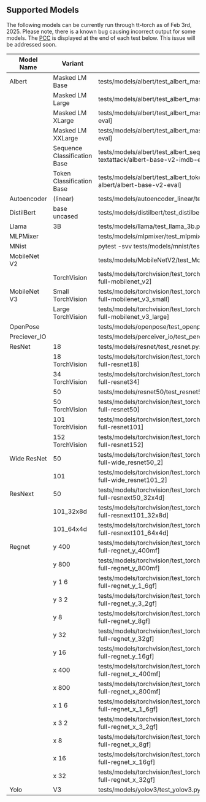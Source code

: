 
## Supported Models
The following models can be currently run through tt-torch as of Feb 3rd, 2025. Please note, there is a known bug causing incorrect output for some models. The [PCC](https://en.wikipedia.org/wiki/Pearson_correlation_coefficient) is displayed at the end of each test below. This issue will be addressed soon.

| Model Name | Variant | Pytest Command |
| ---------- | ------- | -------------- |
| Albert | Masked LM Base | tests/models/albert/test_albert_masked_lm.py::test_albert_masked_lm[single_device-full-albert/albert-base-v2-eval] |
| | Masked LM Large | tests/models/albert/test_albert_masked_lm.py::test_albert_masked_lm[single_device-full-albert/albert-large-v2-eval] |
| | Masked LM XLarge | tests/models/albert/test_albert_masked_lm.py::test_albert_masked_lm[single_device-full-albert/albert-xlarge-v2-eval] |
| | Masked LM XXLarge | tests/models/albert/test_albert_masked_lm.py::test_albert_masked_lm[single_device-full-albert/albert-xxlarge-v2-eval] |
| | Sequence Classification Base | tests/models/albert/test_albert_sequence_classification.py::test_albert_sequence_classification[single_device-full-textattack/albert-base-v2-imdb-eval] |
| | Token Classification Base | tests/models/albert/test_albert_token_classification.py::test_albert_token_classification[single_device-full-albert/albert-base-v2-eval] |
| Autoencoder | (linear) | tests/models/autoencoder_linear/test_autoencoder_linear.py::test_autoencoder_linear[full-eval] |
| DistilBert | base uncased | tests/models/distilbert/test_distilbert.py::test_distilbert[full-distilbert-base-uncased-eval] |
| Llama | 3B | tests/models/llama/test_llama_3b.py::test_llama_3b[full-meta-llama/Llama-3.2-3B-eval] |
| MLPMixer || tests/models/mlpmixer/test_mlpmixer.py::test_mlpmixer[full-eval] |
| MNist || pytest -svv tests/models/mnist/test_mnist.py::test_mnist_train[single_device-full-eval] |
| MobileNet V2 || tests/models/MobileNetV2/test_MobileNetV2.py::test_MobileNetV2[full-eval] |
|| TorchVision | tests/models/torchvision/test_torchvision_image_classification.py::test_torchvision_image_classification[single_device-full-mobilenet_v2] |
| MobileNet V3 | Small TorchVision | tests/models/torchvision/test_torchvision_image_classification.py::test_torchvision_image_classification[single_device-full-mobilenet_v3_small] |
|| Large TorchVision | tests/models/torchvision/test_torchvision_image_classification.py::test_torchvision_image_classification[single_device-full-mobilenet_v3_large] |
| OpenPose || tests/models/openpose/test_openpose_v2.py::test_openpose_v2[full-eval] |
| Preciever_IO || tests/models/perceiver_io/test_perceiver_io.py::test_perceiver_io[full-eval] |
| ResNet | 18 | tests/models/resnet/test_resnet.py::test_resnet[single_device-full-eval] |
|| 18 TorchVision | tests/models/torchvision/test_torchvision_image_classification.py::test_torchvision_image_classification[single_device-full-resnet18] |
|| 34 TorchVision | tests/models/torchvision/test_torchvision_image_classification.py::test_torchvision_image_classification[single_device-full-resnet34] |
||  50 | tests/models/resnet50/test_resnet50.py::test_resnet[single_device-full-eval] |
|| 50 TorchVision | tests/models/torchvision/test_torchvision_image_classification.py::test_torchvision_image_classification[single_device-full-resnet50] |
|| 101 TorchVision | tests/models/torchvision/test_torchvision_image_classification.py::test_torchvision_image_classification[single_device-full-resnet101] |
|| 152 TorchVision | tests/models/torchvision/test_torchvision_image_classification.py::test_torchvision_image_classification[single_device-full-resnet152] |
| Wide ResNet | 50 | tests/models/torchvision/test_torchvision_image_classification.py::test_torchvision_image_classification[single_device-full-wide_resnet50_2] |
|| 101 | tests/models/torchvision/test_torchvision_image_classification.py::test_torchvision_image_classification[single_device-full-wide_resnet101_2] |
| ResNext |  50 | tests/models/torchvision/test_torchvision_image_classification.py::test_torchvision_image_classification[single_device-full-resnext50_32x4d] |
||  101_32x8d | tests/models/torchvision/test_torchvision_image_classification.py::test_torchvision_image_classification[single_device-full-resnext101_32x8d] |
||  101_64x4d | tests/models/torchvision/test_torchvision_image_classification.py::test_torchvision_image_classification[single_device-full-resnext101_64x4d] |
| Regnet | y 400 | tests/models/torchvision/test_torchvision_image_classification.py::test_torchvision_image_classification[single_device-full-regnet_y_400mf] |
|| y 800 | tests/models/torchvision/test_torchvision_image_classification.py::test_torchvision_image_classification[single_device-full-regnet_y_800mf] |
|| y 1 6 | tests/models/torchvision/test_torchvision_image_classification.py::test_torchvision_image_classification[single_device-full-regnet_y_1_6gf] |
|| y 3 2 | tests/models/torchvision/test_torchvision_image_classification.py::test_torchvision_image_classification[single_device-full-regnet_y_3_2gf] |
|| y 8 | tests/models/torchvision/test_torchvision_image_classification.py::test_torchvision_image_classification[single_device-full-regnet_y_8gf] |
|| y 32 | tests/models/torchvision/test_torchvision_image_classification.py::test_torchvision_image_classification[single_device-full-regnet_y_32gf] |
|| y 16 | tests/models/torchvision/test_torchvision_image_classification.py::test_torchvision_image_classification[single_device-full-regnet_y_16gf] |
|| x 400 | tests/models/torchvision/test_torchvision_image_classification.py::test_torchvision_image_classification[single_device-full-regnet_x_400mf] |
|| x 800 | tests/models/torchvision/test_torchvision_image_classification.py::test_torchvision_image_classification[single_device-full-regnet_x_800mf] |
|| x 1 6 | tests/models/torchvision/test_torchvision_image_classification.py::test_torchvision_image_classification[single_device-full-regnet_x_1_6gf] |
|| x 3 2 | tests/models/torchvision/test_torchvision_image_classification.py::test_torchvision_image_classification[single_device-full-regnet_x_3_2gf] |
|| x 8 | tests/models/torchvision/test_torchvision_image_classification.py::test_torchvision_image_classification[single_device-full-regnet_x_8gf] |
|| x 16 | tests/models/torchvision/test_torchvision_image_classification.py::test_torchvision_image_classification[single_device-full-regnet_x_16gf] |
|| x 32 | tests/models/torchvision/test_torchvision_image_classification.py::test_torchvision_image_classification[single_device-full-regnet_x_32gf] |
| Yolo | V3 | tests/models/yolov3/test_yolov3.py::test_yolov3[full-eval] |
